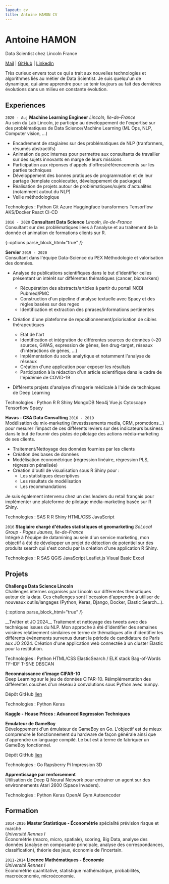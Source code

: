 ```yaml
---
layout: cv
title: Antoine HAMON CV
---
```


# Antoine HAMON
Data Scientist chez Lincoln France

<div id="webaddress">
    <a href="mailto:antoine.hamon@protonmail.com"><i class="far fa-envelope"></i> Mail</a>
    | <a href="https://github.com/ZwAnto"><i class="fab fa-github"></i> GitHub</a>
    | <a href="https://www.linkedin.com/in/hamonantoine/"><i class="fab fa-linkedin"></i> LinkedIn</a>
</div>

<p style="
    margin-top: 1em;
">
        Très curieux envers tout ce qui a trait aux nouvelles technologies et algorithmes liés au métier de Data Scientist. Je suis quelqu'un de dynamique, qui aime apprendre pour se tenir toujours au fait des dernières évolutions dans un milieu en constante évolution. 
    </p>

## Experiences

`2020 - Auj`
__Machine Learning Engineer__ *Lincoln, Ile-de-France*  
Au sein du Lab Lincoln, je participe au developpement de l'expertise sur des problématiques de Data Science/Machine Learning (ML Ops, NLP, Computer vision, ...)
* Encadrement de stagiaires sur des problématiques de NLP (tranformers, résumés abstractifs)
* Animation de poc internes pour permettre aux consultants de travailler sur des sujets innovants en marge de leurs missions
* Participation aux réponses d'appels d'offres/référencements sur les parties techniques
* Développement des bonnes pratiques de programmation et de leur partage (template cookiecutter, développement de packages)
* Réalisation de projets autour de problématiques/sujets d'actualités (notamment autout du NLP)
* Veille méthodologique

<p style="text-align: left;">
Technologies : 
<span class="tech-badge"><img class="python"/>Python</span>
<span class="tech-badge"><img class="git"/>Git</span>
<span class="tech-badge">Azure</span>
<span class="tech-badge"><img class="huggingface"/>Huggingface transformers</span>
<span class="tech-badge"><img class="tensorflow"/>Tensorflow</span>
<span class="tech-badge"><img class="docker"/>AKS/Docker</span>
<span class="tech-badge"><img class="react"/>React</span>
<span class="tech-badge">CI-CD</span>
</p>

`2016 - 2020`
__Consultant Data Science__ *Lincoln, Ile-de-France*  
Consultant sur des problématiques liées à l'analyse et au traitement de la donnée et animation de formations clients sur R.

{::options parse_block_html="true" /}
<div class='sub_container'> 

__Servier__ `2019 - 2020`  
Consultant dans l'équipe Data-Science du PEX Méthodologie et valorisation des données.
*  Analyse de publications scientifiques dans le but d'identifier celles présentant un intérêt sur différentes thématiques (cancer, biomarkers)
    * Récupération des abstracts/articles à partir du portail NCBI Pubmed/PMC
    * Construction d'un pipeline d'analyse textuelle avec Spacy et des règles basées sur des regex
    * Identification et extraction des phrases/informations pertinentes

* Création d'une plateforme de repositionnement/priorisation de cibles thérapeutiques
    * Etat de l'art
    * Identification et intégration de différentes sources de données (~20 sources, GWAS, expression de gènes, lien drug-target, réseaux d'intéractions de gènes, ...)
    * Implémentation du socle analytique et notamment l'analyse de réseaux
    * Création d'une application pour exposer les résultats
    * Participation à la rédaction d'un article scientifique dans le cadre de l'épidémie de COVID-19
* Différents projets d'analyse d'imagerie médicale à l'aide de techniques de Deep Learning  

<p style="text-align: left;">
Technologies : 
<span class="tech-badge"><img class="python"/>Python</span>
<span class="tech-badge"><img class="r"/>R</span>
<span class="tech-badge">R Shiny</span>
<span class="tech-badge"><img class="mongo"/>MongoDB</span>
<span class="tech-badge">Neo4j</span>
<span class="tech-badge"><img class="vue"/>Vue.js</span>
<span class="tech-badge">Cytoscape</span>
<span class="tech-badge"><img class="tensorflow"/>Tensorflow</span>
<span class="tech-badge"><img class="spacy"/>Spacy</span>
</p>

<!-- __Carrefour__ `2017 - 2019`  
Intervention chez Carrefour dans le cadre de la prestation chez CSA Data Constulting. Création d'un outil permettant d'analyser la performance de leurs campagnes média passées et de fournir des pistes de pilotage de leurs investissements média. -->

__Havas - CSA Data Consulting__ `2016 - 2019`  
Modélisation du mix-marketing (investissements media, CRM, promotions...) pour mesurer l’impact de ces différents leviers sur des indicateurs business dans le but de fournir des pistes de pilotage des actions média-marketing de ses clients.
* Traitement/Nettoyage des données fournies par les clients
* Création des bases de données
* Modélisation économétrique (régression linéaire, régression PLS, régression pénalisée)
* Création d'outil de visualisation sous R Shiny pour :
    - Les statistiques descriptives
    - Les résultats de modélisation
    - Les recommandations

Je suis également intervenu chez un des leaders du retail français pour implémenter une plateforme de pilotage média-marketing basée sur R Shiny.

<p style="text-align: left;">
Technologies : 
<span class="tech-badge">SAS</span>
<span class="tech-badge"><img class="r"/>R</span>
<span class="tech-badge">R Shiny</span>
<span class="tech-badge">HTML/CSS</span>
<span class="tech-badge">JavaScript</span>
</p>

</div>

`2016`
__Stagiaire chargé d'études statistiques et geomarketing__ *SoLocal Group - Pages Jaunes, Ile-de-France*  
Intégré à l'équipe de datamining au sein d'un service marketing, mon objectif à été de développer un projet de détection de potentiel sur des produits search qui s'est conclu par la création d'une application R Shiny.

<p style="text-align: left;">
Technologies : 
<span class="tech-badge"><img class="r"/>R</span>
<span class="tech-badge">SAS</span>
<span class="tech-badge">QGIS</span>
<span class="tech-badge">JavaScript</span>
<span class="tech-badge">Leaflet.js</span>
<span class="tech-badge">Visual Basic</span>
<span class="tech-badge">Excel</span>
</p>

## Projets

__Challenge Data Science Lincoln__  
Challenges internes organisés par Lincoln sur différentes thématiques autour de la data. Ces challenges sont l'occasion d'apprendre à utiliser de nouveaux outils/langages (Python, Keras, Django, Docker, Elastic Search...).  

{::options parse_block_html="true" /}
<div class='sub_container'>
__Twitter et JO 2024__  
Traitement et nettoyage des tweets avec des techniques issues du NLP. Mon approche à été d'identifier des semaines voisines relativement similaires en terme de thématiques afin d'identifier les différents évènements survenus durant la période de candidature de Paris aux JO 2024. Création d'une application web connectée à un cluster Elastic pour la restitution.  

<p style="text-align: left;">
Technologies : 
<span class="tech-badge"><img class="python"/>Python</span>
<span class="tech-badge">HTML/CSS</span>
<span class="tech-badge"><img class="elastic"/>ElasticSearch / ELK stack</span>
<span class="tech-badge">Bag-of-Words</span>
<span class="tech-badge">TF-IDF</span>
<span class="tech-badge">T-SNE</span>
<span class="tech-badge">DBSCAN  </span>
</p>

<!-- __Dataviz - La propreté à Paris__  
Création d'un dashboard sur la thématique de la propreté à Paris.  

<i class="fas fa-rocket" style='font-size:1.1em'></i> Dashboard <a href='https://zwanto.org/lincoln/'>lien</a>  

<p style="text-align: left;">
Technologies : 
<span class="tech-badge">HTML/CSS</span>
<span class="tech-badge">Highcharts.hs</span>
<span class="tech-badge">Leaflet.js  </span>
</p> -->

__Reconnaissance d'image CIFAR-10__  
Deep Learning sur le jeu de données CIFAR-10. Réimplémentation des différentes couches d'un réseau à convolutions sous Python avec numpy. 

<i class="fab fa-github" style='font-size:1.1em'></i> Dépôt GitHub <a href='https://github.com/Zwanto/pynet/'>lien</a>  

<p style="text-align: left;">
Technologies : 
<span class="tech-badge"><img class="python"/>Python</span>
<span class="tech-badge"><img class="keras"/>Keras</span>
</p>

__Kaggle - House Prices : Advanced Regression Techniques__  
</div>

__Emulateur de GameBoy__  
Développement d'un émulateur de GameBoy en Go. L'objectif est de mieux comprendre le fonctionnement du hardware de façon générale ainsi que d'apprendre un language compilé. Le but est à terme de fabriquer un GameBoy fonctionnel.  

<i class="fab fa-github" style='font-size:1.1em'></i> Dépôt GitHub <a href='https://github.com/Zwanto/zeroboy/'>lien</a>  

<p style="text-align: left;">
Technologies : 
<span class="tech-badge"><img class="go"/>Go</span>
<span class="tech-badge"><img class="rpi"/>Rapsberry Pi</span>
<span class="tech-badge">Impression 3D</span>
</p>

<!-- 
__Application de gestion budgétaire__  
Développement d'une application web de suivi des dépenses.  Les données sont scrappées quotidiennement sur le site de ma banque.  

<p style="text-align: left;">
Technologies : 
<span class="tech-badge"><img class="python"/>Python</span>
<span class="tech-badge"><img class="vue"/>Vue.js</span>
<span class="tech-badge">FastApi</span>
<span class="tech-badge">SQL</span>
<span class="tech-badge"><img class="git"/>Git</span>
<span class="tech-badge"><img class="rpi"/>Rapsberry Pi</span>
<span class="tech-badge"><img class="docker"/>Docker Swarm</span>
<span class="tech-badge">CI-CD</span>
</p> -->

__Apprentissage par renforcement__  
Utilisation de Deep Q Neural Network pour entrainer un agent sur des environnements Atari 2600 (Space Invaders).  

<p style="text-align: left;">
Technologies : 
<span class="tech-badge"><img class="python"/>Python</span>
<span class="tech-badge"><img class="keras"/>Keras</span>
<span class="tech-badge"><img class="openai"/>OpenAI Gym</span>
<span class="tech-badge">Autoencoder</span>
</p>

## Formation

`2014-2016`
__Master Statistique - Économétrie__ spécialité prévision risque et marché  
*Université Rennes I*  
Économétrie (macro, micro, spatiale), scoring, Big Data, analyse des données (analyse en composante principale, analyse des correspondances, classification), théorie des jeux, économie de lʼincertain.

`2011-2014`
__Licence Mathématiques - Économie__  
*Université Rennes I*  
Econométrie quantitative, statistique mathématique, probabilités, macroéconomie, microéconomie.
